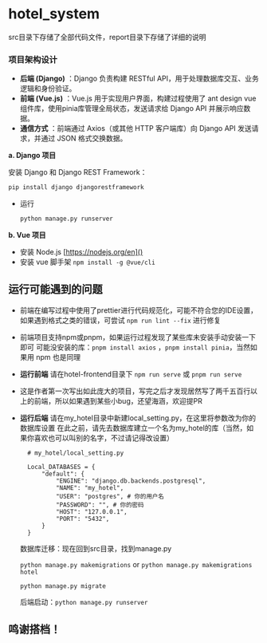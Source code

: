 # hotel_system

src目录下存储了全部代码文件，report目录下存储了详细的说明

### **项目架构设计**

- **后端 (Django)** ：Django 负责构建 RESTful API，用于处理数据库交互、业务逻辑和身份验证。
- **前端 (Vue.js)** ：Vue.js 用于实现用户界面，构建过程使用了 ant design vue 组件库，使用pinia库管理全局状态，发送请求给 Django API 并展示响应数据。
- **通信方式** ：前端通过 Axios（或其他 HTTP 客户端库）向 Django API 发送请求，并通过 JSON 格式交换数据。

**a. Django 项目**

安装 Django 和 Django REST Framework：

```bash
pip install django djangorestframework
```

* 运行
  ```bash
  python manage.py runserver
  ```

**b. Vue 项目**

- 安装 Node.js [https://nodejs.org/en]()
- 安装 vue 脚手架 `npm install -g @vue/cli`

## 运行可能遇到的问题

- 前端在编写过程中使用了prettier进行代码规范化，可能不符合您的IDE设置，如果遇到格式之类的错误，可尝试 `npm run lint --fix` 进行修复
- 前端项目支持npm或pnpm，如果运行过程发现了某些库未安装手动安装一下即可
  可能没安装的库：`pnpm install axios` ，`pnpm install pinia`，当然如果用 npm 也是同理
- **运行前端** 请在hotel-frontend目录下 `npm run serve` 或  `pnpm run serve`
- 这是作者第一次写出如此庞大的项目，写完之后才发现居然写了两千五百行以上的前端，所以如果遇到某些小bug，还望海涵，欢迎提PR
- **运行后端**
  请在my_hotel目录中新建local_setting.py，在这里将参数改为你的数据库设置
  在此之前，请先去数据库建立一个名为my_hotel的库（当然，如果你喜欢也可以叫别的名字，不过请记得改设置）

  ```
    # my_hotel/local_setting.py

    Local_DATABASES = {
        "default": {
            "ENGINE": "django.db.backends.postgresql",
            "NAME": "my_hotel",
            "USER": "postgres", # 你的用户名
            "PASSWORD": "", # 你的密码
            "HOST": "127.0.0.1",
            "PORT": "5432",
        }
    }
  ```

  数据库迁移：现在回到src目录，找到manage.py

  `python manage.py makemigrations` or `python manage.py makemigrations hotel`

  `python manage.py migrate`

  后端启动：`python manage.py runserver`

## 鸣谢搭档！
